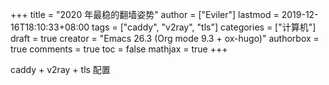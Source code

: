 +++
title = "2020 年最稳的翻墙姿势"
author = ["Eviler"]
lastmod = 2019-12-16T18:10:33+08:00
tags = ["caddy", "v2ray", "tls"]
categories = ["计算机"]
draft = true
creator = "Emacs 26.3 (Org mode 9.3 + ox-hugo)"
authorbox = true
comments = true
toc = false
mathjax = true
+++

caddy + v2ray + tls 配置
